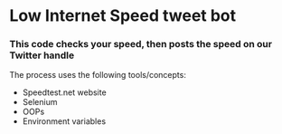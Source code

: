 # Low Internet Speed tweet bot
### This code checks your speed, then posts the speed on our Twitter handle

The process uses the following tools/concepts:
* Speedtest.net website
* Selenium
* OOPs
* Environment variables
